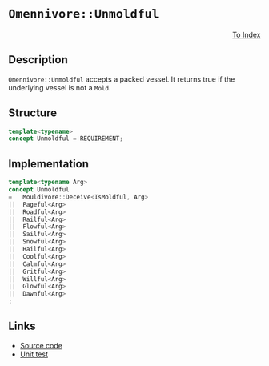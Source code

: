 <!-- Copyright 2024 Feng Mofan
SPDX-License-Identifier: Apache-2.0 -->

# `Omennivore::Unmoldful`

<p style='text-align: right;'><a href="../../concepts.md#omennivore-unmoldful">To Index</a></p>

## Description

`Omennivore::Unmoldful` accepts a packed vessel.
It returns true if the underlying vessel is not a `Mold`.

## Structure

```C++
template<typename>
concept Unmoldful = REQUIREMENT;
```

## Implementation

```C++
template<typename Arg>
concept Unmoldful
=   Mouldivore::Deceive<IsMoldful, Arg>
||  Pageful<Arg>
||  Roadful<Arg>
||  Railful<Arg>
||  Flowful<Arg>
||  Sailful<Arg>
||  Snowful<Arg>
||  Hailful<Arg>
||  Coolful<Arg>
||  Calmful<Arg>
||  Gritful<Arg>
||  Willful<Arg>
||  Glowful<Arg>
||  Dawnful<Arg>
;
```

## Links

- [Source code](../../../../conceptrodon/descend/omennivore/concepts/descend/unmoldful.hpp)
- [Unit test](../../../../tests/unit/concepts/omennivore/unmoldful.test.hpp)

